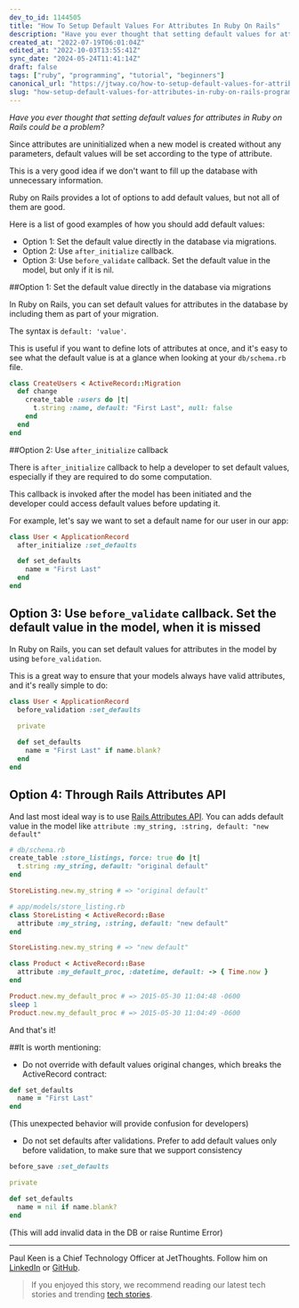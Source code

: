 ```yaml
---
dev_to_id: 1144505
title: "How To Setup Default Values For Attributes In Ruby On Rails"
description: "Have you ever thought that setting default values for attributes in Ruby on Rails could be..."
created_at: "2022-07-19T06:01:04Z"
edited_at: "2022-10-03T13:55:41Z"
sync_date: "2024-05-24T11:41:14Z"
draft: false
tags: ["ruby", "programming", "tutorial", "beginners"]
canonical_url: "https://jtway.co/how-to-setup-default-values-for-attributes-in-ruby-on-rails-dd1d2ba38b82?source=friends_link&sk=4e07feac35fb0ee071003b191873d999"
slug: "how-setup-default-values-for-attributes-in-ruby-on-rails-programming"
---
```

_Have you ever thought that setting default values for attributes in Ruby on Rails could be a problem?_

Since attributes are uninitialized when a new model is created without any parameters, default values will be set according to the type of attribute.

This is a very good idea if we don't want to fill up the database with unnecessary information.

Ruby on Rails provides a lot of options to add default values, but not all of them are good.

Here is a list of good examples of how you should add default values:

- Option 1: Set the default value directly in the database via migrations.
- Option 2: Use `after_initialize` callback.
- Option 3: Use `before_validate` callback. Set the default value in the model, but only if it is nil.

##Option 1: Set the default value directly in the database via migrations

In Ruby on Rails, you can set default values for attributes in the database by including them as part of your migration.

The syntax is `default: 'value'`.

This is useful if you want to define lots of attributes at once, and it's easy to see what the default value is at a glance when looking at your `db/schema.rb` file.

```ruby
class CreateUsers < ActiveRecord::Migration
  def change
    create_table :users do |t|
      t.string :name, default: "First Last", null: false
    end
  end
end
```

##Option 2: Use `after_initialize` callback

There is `after_initialize` callback to help a developer to set default values,
especially if they are required to do some computation.

This callback is invoked after the model has been initiated and the developer could access default values before updating it.

For example, let's say we want to set a default name for our user in our app:

```ruby
class User < ApplicationRecord
  after_initialize :set_defaults

  def set_defaults
    name = "First Last"
  end
end
```

## Option 3: Use `before_validate` callback. Set the default value in the model, when it is missed

In Ruby on Rails, you can set default values for attributes in the model by using `before_validation`.

This is a great way to ensure that your models always have valid attributes, and it's really simple to do:

```ruby
class User < ApplicationRecord
  before_validation :set_defaults
  
  private

  def set_defaults
    name = "First Last" if name.blank?
  end
end
```

## Option 4: Through Rails Attributes API 

And last most ideal way is to use [Rails Attributes API](https://api.rubyonrails.org/classes/ActiveRecord/Attributes/ClassMethods.html#method-i-attribute). You can adds default value in the model like `attribute :my_string, :string, default: "new default"`

```ruby
# db/schema.rb
create_table :store_listings, force: true do |t|
  t.string :my_string, default: "original default"
end

StoreListing.new.my_string # => "original default"

# app/models/store_listing.rb
class StoreListing < ActiveRecord::Base
  attribute :my_string, :string, default: "new default"
end

StoreListing.new.my_string # => "new default"

class Product < ActiveRecord::Base
  attribute :my_default_proc, :datetime, default: -> { Time.now }
end

Product.new.my_default_proc # => 2015-05-30 11:04:48 -0600
sleep 1
Product.new.my_default_proc # => 2015-05-30 11:04:49 -0600
```

And that's it!

##It is worth mentioning:
- Do not override with default values original changes, which breaks the ActiveRecord contract:
```ruby
def set_defaults
  name = "First Last"
end
```
(This unexpected behavior will provide confusion for developers)

- Do not set defaults after validations. Prefer to add default values only before validation, to make sure that we support consistency
```ruby
before_save :set_defaults

private

def set_defaults
  name = nil if name.blank?
end
```
(This will add invalid data in the DB or raise Runtime Error)

---

Paul Keen is a Chief Technology Officer at JetThoughts. Follow him on [LinkedIn](https://www.linkedin.com/in/paul-keen/) or [GitHub](https://github.com/pftg).
> If you enjoyed this story, we recommend reading our latest tech stories and trending [tech stories](https://jtway.co/trending).